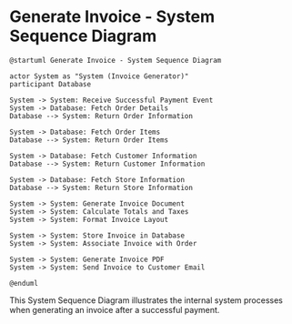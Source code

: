 # Generate Invoice - System Sequence Diagram

```plantuml
@startuml Generate Invoice - System Sequence Diagram

actor System as "System (Invoice Generator)"
participant Database

System -> System: Receive Successful Payment Event
System -> Database: Fetch Order Details
Database --> System: Return Order Information

System -> Database: Fetch Order Items
Database --> System: Return Order Items

System -> Database: Fetch Customer Information
Database --> System: Return Customer Information

System -> Database: Fetch Store Information
Database --> System: Return Store Information

System -> System: Generate Invoice Document
System -> System: Calculate Totals and Taxes
System -> System: Format Invoice Layout

System -> System: Store Invoice in Database
System -> System: Associate Invoice with Order

System -> System: Generate Invoice PDF
System -> System: Send Invoice to Customer Email

@enduml
```

This System Sequence Diagram illustrates the internal system processes when generating an invoice after a successful payment.
